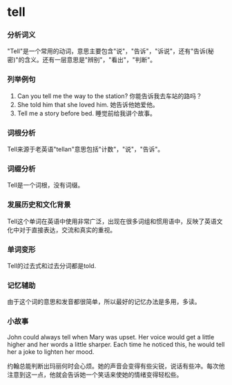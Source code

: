 # tell

### 分析词义

  

"Tell"是一个常用的动词，意思主要包含"说"，"告诉"，"诉说"，还有"告诉(秘密)"的含义。还有一层意思是"辨别"，"看出"，"判断"。

  

### 列举例句

  

1.  Can you tell me the way to the station? 你能告诉我去车站的路吗？
2.  She told him that she loved him. 她告诉他她爱他。
3.  Tell me a story before bed. 睡觉前给我讲个故事。

  

### 词根分析

  

Tell来源于老英语"tellan"意思包括"计数"，"说"，"告诉"。

  

### 词缀分析

  

Tell是一个词根，没有词缀。

  

### 发展历史和文化背景

  

Tell这个单词在英语中使用非常广泛，出现在很多词组和惯用语中，反映了英语文化中对于直接表达，交流和真实的重视。

  

### 单词变形

  

Tell的过去式和过去分词都是told.

  

### 记忆辅助

  

由于这个词的意思和发音都很简单，所以最好的记忆办法是多用，多读。

  

### 小故事

  

John could always tell when Mary was upset. Her voice would get a little higher and her words a little sharper. Each time he noticed this, he would tell her a joke to lighten her mood.

  

约翰总能判断出玛丽何时会心烦。她的声音会变得有些尖锐，说话有些冲。每次他注意到这一点，他就会告诉她一个笑话来使她的情绪变得轻松些。
